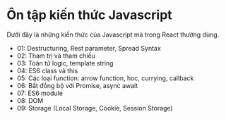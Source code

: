 # Ôn tập kiến thức Javascript

Dưới đây là những kiến thức của Javascript mà trong React thường dùng.

- 01: Destructuring, Rest parameter, Spread Syntax
- 02: Tham trị và tham chiếu
- 03: Toán tử logic, template string
- 04: ES6 class và this
- 05: Các loại function: arrow function, hoc, currying, callback
- 06: Bất đồng bộ với Promise, async await
- 07: ES6 module
- 08: DOM
- 09: Storage (Local Storage, Cookie, Session Storage)
